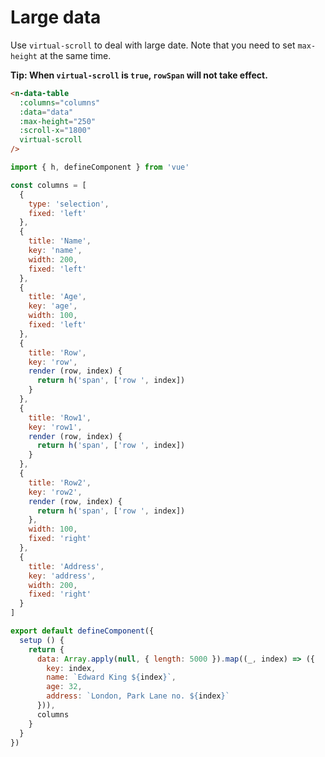# Large data

Use `virtual-scroll` to deal with large date. Note that you need to set `max-height` at the same time.

**Tip: When `virtual-scroll` is `true`, `rowSpan` will not take effect.**

```html
<n-data-table
  :columns="columns"
  :data="data"
  :max-height="250"
  :scroll-x="1800"
  virtual-scroll
/>
```

```js
import { h, defineComponent } from 'vue'

const columns = [
  {
    type: 'selection',
    fixed: 'left'
  },
  {
    title: 'Name',
    key: 'name',
    width: 200,
    fixed: 'left'
  },
  {
    title: 'Age',
    key: 'age',
    width: 100,
    fixed: 'left'
  },
  {
    title: 'Row',
    key: 'row',
    render (row, index) {
      return h('span', ['row ', index])
    }
  },
  {
    title: 'Row1',
    key: 'row1',
    render (row, index) {
      return h('span', ['row ', index])
    }
  },
  {
    title: 'Row2',
    key: 'row2',
    render (row, index) {
      return h('span', ['row ', index])
    },
    width: 100,
    fixed: 'right'
  },
  {
    title: 'Address',
    key: 'address',
    width: 200,
    fixed: 'right'
  }
]

export default defineComponent({
  setup () {
    return {
      data: Array.apply(null, { length: 5000 }).map((_, index) => ({
        key: index,
        name: `Edward King ${index}`,
        age: 32,
        address: `London, Park Lane no. ${index}`
      })),
      columns
    }
  }
})
```
